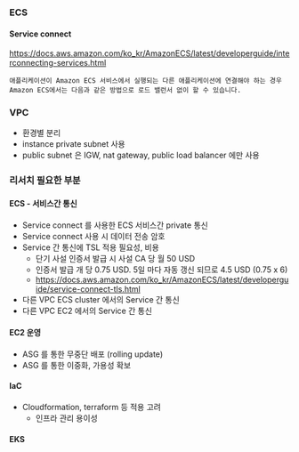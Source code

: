 



### ECS


#### Service connect

https://docs.aws.amazon.com/ko_kr/AmazonECS/latest/developerguide/interconnecting-services.html


```
애플리케이션이 Amazon ECS 서비스에서 실행되는 다른 애플리케이션에 연결해야 하는 경우 Amazon ECS에서는 다음과 같은 방법으로 로드 밸런서 없이 할 수 있습니다.
```


### VPC

- 환경별 분리
- instance private subnet 사용
- public subnet 은 IGW, nat gateway, public load balancer 에만 사용


### 리서치 필요한 부분

#### ECS - 서비스간 통신
- Service connect 를 사용한 ECS 서비스간 private 통신
- Service connect 사용 시 데이터 전송 암호
- Service 간 통신에 TSL 적용 필요성, 비용
	- 단기 사설 인증서 발급 시 사설 CA 당 월 50 USD
	- 인증서 발급 개 당 0.75 USD. 5일 마다 자동 갱신 되므로 4.5 USD (0.75 x 6)
	- https://docs.aws.amazon.com/ko_kr/AmazonECS/latest/developerguide/service-connect-tls.html
- 다른 VPC ECS cluster 에서의 Service 간 통신
- 다른 VPC EC2 에서의 Service 간 통신


#### EC2 운영
- ASG 를 통한 무중단 배포 (rolling update)
- ASG 를 통한 이중화, 가용성 확보

#### IaC

- Cloudformation, terraform 등 적용 고려
	- 인프라 관리 용이성


#### EKS
